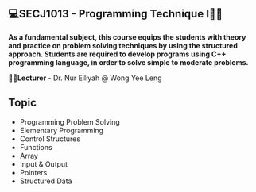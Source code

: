 <h2>💻SECJ1013 - Programming Technique I🧑‍💻</h2>

**As a fundamental subject, this course equips the students with theory and practice on problem solving techniques by using the structured approach. Students are required to develop programs using C++ programming language, in order to solve simple to moderate problems.**


**👩‍🏫Lecturer** - Dr. Nur Eiliyah @ Wong Yee Leng


## Topic

- Programming Problem Solving
- Elementary Programming
- Control Structures
- Functions
- Array
- Input & Output
- Pointers
- Structured Data


